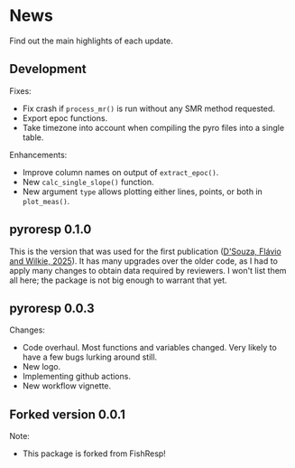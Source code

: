 # News

Find out the main highlights of each update.

## Development

Fixes:
  * Fix crash if `process_mr()` is run without any SMR method requested.
  * Export epoc functions.
  * Take timezone into account when compiling the pyro files into a single table.

Enhancements:
  * Improve column names on output of `extract_epoc()`.
  * New `calc_single_slope()` function.
  * New argument `type` allows plotting either lines, points, or both in `plot_meas()`.

## pyroresp 0.1.0

This is the version that was used for the first publication ([D'Souza, Flávio and Wilkie, 2025](https://doi.org/10.1016/j.jglr.2025.102536)). It has many upgrades over the older code, as I had to apply many changes to obtain data required by reviewers. I won't list them all here; the package is not big enough to warrant that yet.

## pyroresp 0.0.3

Changes:
  * Code overhaul. Most functions and variables changed. Very likely to have
  a few bugs lurking around still.
  * New logo.
  * Implementing github actions.
  * New workflow vignette.


## Forked version 0.0.1

Note:
  * This package is forked from FishResp!

